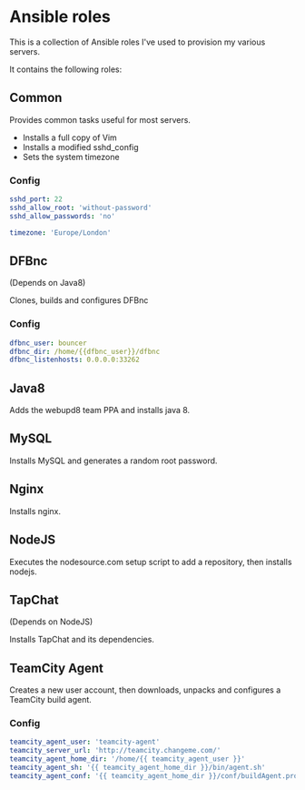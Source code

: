 # Ansible roles

This is a collection of Ansible roles I've used to provision my various servers.

It contains the following roles:

## Common

Provides common tasks useful for most servers.

* Installs a full copy of Vim
* Installs a modified sshd_config
* Sets the system timezone

### Config

```yaml
sshd_port: 22
sshd_allow_root: 'without-password'
sshd_allow_passwords: 'no'

timezone: 'Europe/London'
```

## DFBnc

(Depends on Java8)

Clones, builds and configures DFBnc

### Config

```yaml
dfbnc_user: bouncer
dfbnc_dir: /home/{{dfbnc_user}}/dfbnc
dfbnc_listenhosts: 0.0.0.0:33262
```

## Java8

Adds the webupd8 team PPA and installs java 8.

## MySQL

Installs MySQL and generates a random root password.

## Nginx

Installs nginx.

## NodeJS

Executes the nodesource.com setup script to add a repository, then installs
nodejs.

## TapChat

(Depends on NodeJS)

Installs TapChat and its dependencies.

## TeamCity Agent

Creates a new user account, then downloads, unpacks and configures a
TeamCity build agent.

### Config

```yaml
teamcity_agent_user: 'teamcity-agent'
teamcity_server_url: 'http://teamcity.changeme.com/'
teamcity_agent_home_dir: '/home/{{ teamcity_agent_user }}'
teamcity_agent_sh: '{{ teamcity_agent_home_dir }}/bin/agent.sh'
teamcity_agent_conf: '{{ teamcity_agent_home_dir }}/conf/buildAgent.properties'
```